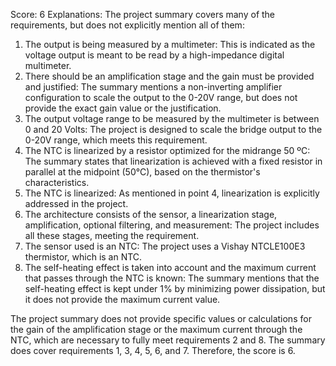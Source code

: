 Score: 6
Explanations: 
The project summary covers many of the requirements, but does not explicitly mention all of them:

1. The output is being measured by a multimeter: This is indicated as the voltage output is meant to be read by a high-impedance digital multimeter.
2. There should be an amplification stage and the gain must be provided and justified: The summary mentions a non-inverting amplifier configuration to scale the output to the 0-20V range, but does not provide the exact gain value or the justification.
3. The output voltage range to be measured by the multimeter is between 0 and 20 Volts: The project is designed to scale the bridge output to the 0-20V range, which meets this requirement.
4. The NTC is linearized by a resistor optimized for the midrange 50 ºC: The summary states that linearization is achieved with a fixed resistor in parallel at the midpoint (50°C), based on the thermistor's characteristics.
5. The NTC is linearized: As mentioned in point 4, linearization is explicitly addressed in the project.
6. The architecture consists of the sensor, a linearization stage, amplification, optional filtering, and measurement: The project includes all these stages, meeting the requirement.
7. The sensor used is an NTC: The project uses a Vishay NTCLE100E3 thermistor, which is an NTC.
8. The self-heating effect is taken into account and the maximum current that passes through the NTC is known: The summary mentions that the self-heating effect is kept under 1% by minimizing power dissipation, but it does not provide the maximum current value.

The project summary does not provide specific values or calculations for the gain of the amplification stage or the maximum current through the NTC, which are necessary to fully meet requirements 2 and 8. The summary does cover requirements 1, 3, 4, 5, 6, and 7. Therefore, the score is 6.